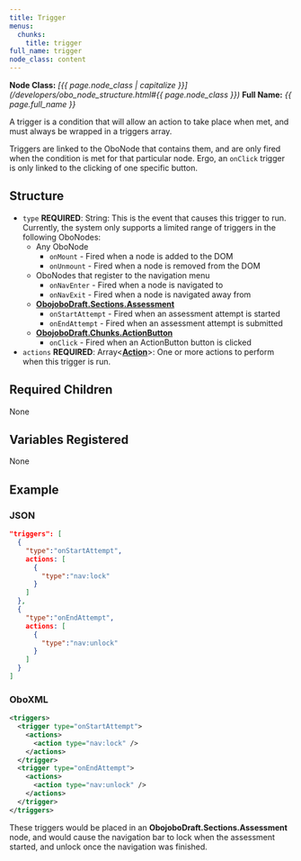 ```yaml
---
title: Trigger
menus:
  chunks:
    title: trigger
full_name: trigger
node_class: content
---
```

**Node Class:** *[{{ page.node_class | capitalize }}](/developers/obo_node_structure.html#{{ page.node_class }})*
**Full Name:** *{{ page.full_name }}*

A trigger is a condition that will allow an action to take place when met, and must always be wrapped in a triggers array.

Triggers are linked to the OboNode that contains them, and are only fired when the condition is met for that particular node. Ergo, an `onClick` trigger is only linked to the clicking of one specific button.

## Structure

* `type` **REQUIRED**: String: This is the event that causes this trigger to run. Currently, the system only supports a limited range of triggers in the following OboNodes:
  * Any OboNode
    * `onMount` - Fired when a node is added to the DOM
    * `onUnmount` - Fired when a node is removed from the DOM
  * OboNodes that register to the navigation menu
    * `onNavEnter` - Fired when a node is navigated to
    * `onNavExit` - Fired when a node is navigated away from
  * **[ObojoboDraft.Sections.Assessment](obonode_assessment)**
    * `onStartAttempt` - Fired when an assessment attempt is started
    * `onEndAttempt` - Fired when an assessment attempt is submitted
  * **[ObojoboDraft.Chunks.ActionButton](obonode_actionbutton)**
    * `onClick` - Fired when an ActionButton button is clicked
* `actions` **REQUIRED**: Array\<**[Action](content_action.md)**>: One or more actions to perform when this trigger is run.


## Required Children

None

## Variables Registered

None

## Example

### JSON

```json
"triggers": [
  {
    "type":"onStartAttempt",
    actions: [
      {
        "type":"nav:lock"
      }
    ]
  },
  {
    "type":"onEndAttempt",
    actions: [
      {
        "type":"nav:unlock"
      }
    ]
  }
]
```

### OboXML

```xml
<triggers>
  <trigger type="onStartAttempt">
    <actions>
      <action type="nav:lock" />
    </actions>
  </trigger>
  <trigger type="onEndAttempt">
    <actions>
      <action type="nav:unlock" />
    </actions>
  </trigger>
</triggers>
```

These triggers would be placed in an **ObojoboDraft.Sections.Assessment** node, and would cause the navigation bar to lock when the assessment started, and unlock once the navigation was finished.
